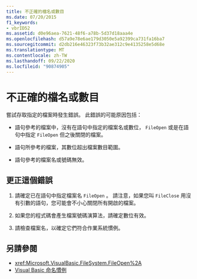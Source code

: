 ```yaml
---
title: 不正確的檔名或數目
ms.date: 07/20/2015
f1_keywords:
- vbrID52
ms.assetid: d0e96aea-7621-48f6-a78b-5d37d18aaa4e
ms.openlocfilehash: d57a9e78e6ae179d3050e5a92399ca731fa16ba7
ms.sourcegitcommit: d2db216e46323f73b32ae312c9e4135258e5d68e
ms.translationtype: MT
ms.contentlocale: zh-TW
ms.lasthandoff: 09/22/2020
ms.locfileid: "90874905"
---
```

# <a name="bad-file-name-or-number"></a>不正確的檔名或數目

嘗試存取指定的檔案時發生錯誤。 此錯誤的可能原因包括：  
  
- 語句參考的檔案中，沒有在語句中指定的檔案名或數位， `FileOpen` 或是在語句中指定 `FileOpen` 但之後關閉的檔案。  
  
- 語句所參考的檔案，其數位超出檔案數目範圍。  
  
- 語句參考的檔案名或號碼無效。  
  
## <a name="to-correct-this-error"></a>更正這個錯誤  
  
1. 請確定已在語句中指定檔案名 `FileOpen` 。 請注意，如果您叫 `FileClose` 用沒有引數的語句，您可能會不小心關閉所有開啟的檔案。  
  
2. 如果您的程式碼會產生檔案號碼演算法，請確定數位有效。  
  
3. 請檢查檔案名，以確定它們符合作業系統慣例。  
  
## <a name="see-also"></a>另請參閱

- <xref:Microsoft.VisualBasic.FileSystem.FileOpen%2A>
- [Visual Basic 命名慣例](../../programming-guide/program-structure/naming-conventions.md)
